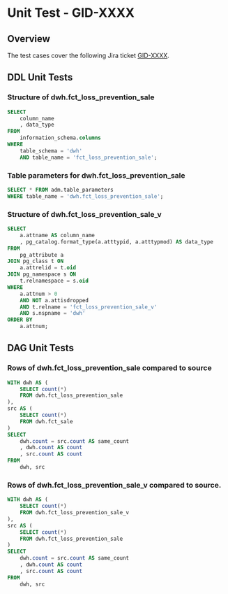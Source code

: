 # Unit Test - GID-XXXX

## Overview
The test cases cover the following Jira ticket [GID-XXXX](https://jira.mecca.com.au/browse/GID-XXXX).

## DDL Unit Tests
### Structure of dwh.fct_loss_prevention_sale
```SQL
SELECT
    column_name
    , data_type
FROM
    information_schema.columns
WHERE
    table_schema = 'dwh'
    AND table_name = 'fct_loss_prevention_sale';
```

### Table parameters for dwh.fct_loss_prevention_sale
```SQL
SELECT * FROM adm.table_parameters 
WHERE table_name = 'dwh.fct_loss_prevention_sale';
```

### Structure of dwh.fct_loss_prevention_sale_v
```SQL
SELECT
    a.attname AS column_name
    , pg_catalog.format_type(a.atttypid, a.atttypmod) AS data_type
FROM
    pg_attribute a
JOIN pg_class t ON
    a.attrelid = t.oid
JOIN pg_namespace s ON
    t.relnamespace = s.oid
WHERE
    a.attnum > 0
    AND NOT a.attisdropped
    AND t.relname = 'fct_loss_prevention_sale_v'
    AND s.nspname = 'dwh'
ORDER BY
    a.attnum;
```

## DAG Unit Tests
### Rows of dwh.fct_loss_prevention_sale compared to source
```SQL
WITH dwh AS (
    SELECT count(*)
    FROM dwh.fct_loss_prevention_sale
),
src AS (
    SELECT count(*)
    FROM dwh.fct_sale
)
SELECT
    dwh.count = src.count AS same_count
    , dwh.count AS count
    , src.count AS count
FROM 
    dwh, src
```

### Rows of dwh.fct_loss_prevention_sale_v compared to source.
```SQL
WITH dwh AS (
    SELECT count(*)
    FROM dwh.fct_loss_prevention_sale_v
),
src AS (
    SELECT count(*)
    FROM dwh.fct_loss_prevention_sale
)
SELECT
    dwh.count = src.count AS same_count
    , dwh.count AS count
    , src.count AS count
FROM 
    dwh, src
```

